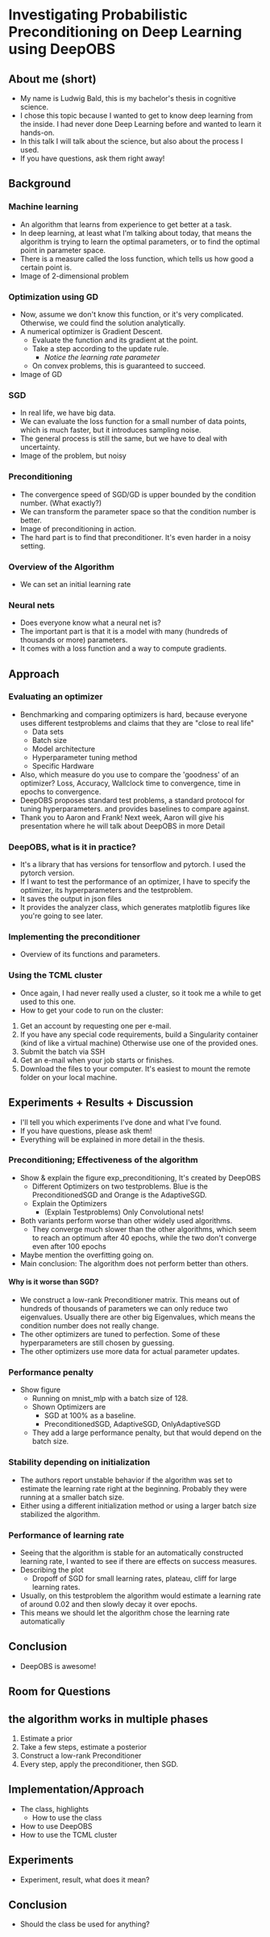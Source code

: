 # Investigating Probabilistic Preconditioning on Deep Learning using DeepOBS

## About me (short)
- My name is Ludwig Bald, this is my bachelor's thesis in cognitive science.
- I chose this topic because I wanted to get to know deep learning from the inside. I had never done Deep Learning before and wanted to learn it hands-on.
- In this talk I will talk about the science, but also about the process I used.
- If you have questions, ask them right away!

## Background

### Machine learning
- An algorithm that learns from experience to get better at a task.
- In deep learning, at least what I'm talking about today, that means the algorithm is trying to learn the optimal parameters, or to find the optimal point in parameter space.
- There is a measure called the loss function, which tells us how good a certain point is.
- Image of 2-dimensional problem

### Optimization using GD
- Now, assume we don't know this function, or it's very complicated. Otherwise, we could find the solution analytically.
- A numerical optimizer is Gradient Descent.
  - Evaluate the function and its gradient at the point.
  - Take a step according to the update rule.
    - *Notice the learning rate parameter*
  - On convex problems, this is guaranteed to succeed.
- Image of GD

### SGD
- In real life, we have big data.
- We can evaluate the loss function for a small number of data points, which is much faster, but it introduces sampling noise.
- The general process is still the same, but we have to deal with uncertainty.
- Image of the problem, but noisy

### Preconditioning
- The convergence speed of SGD/GD is upper bounded by the condition number. (What exactly?)
- We can transform the parameter space so that the condition number is better.
- Image of preconditioning in action.
- The hard part is to find that preconditioner. It's even harder in a noisy setting.


### Overview of the Algorithm
- We can set an initial learning rate

### Neural nets
- Does everyone know what a neural net is?
- The important part is that it is a model with many (hundreds of thousands or more) parameters.
- It comes with a loss function and a way to compute gradients.

## Approach

### Evaluating an optimizer
- Benchmarking and comparing optimizers is hard, because everyone uses different testproblems and claims that they are "close to real life"
  - Data sets
  - Batch size
  - Model architecture
  - Hyperparameter tuning method
  - Specific Hardware
- Also, which measure do you use to compare the 'goodness' of an optimizer? Loss, Accuracy, Wallclock time to convergence, time in epochs to convergence.
- DeepOBS proposes standard test problems, a standard protocol for tuning hyperparameters. and provides baselines to compare against.
- Thank you to Aaron and Frank! Next week, Aaron will give his presentation where he will talk about DeepOBS in more Detail

### DeepOBS, what is it in practice?
- It's a library that has versions for tensorflow and pytorch. I used the pytorch version.
- If I want to test the performance of an optimizer, I have to specify the optimizer, its hyperparameters and the testproblem.
- It saves the output in json files
- It provides the analyzer class, which generates matplotlib figures like you're going to see later.

### Implementing the preconditioner
- Overview of its functions and parameters.

### Using the TCML cluster
- Once again, I had never really used a cluster, so it took me a while to get used to this one.
- How to get your code to run on the cluster:
1. Get an account by requesting one per e-mail.
2. If you have any special code requirements, build a Singularity container (kind of like a virtual machine) Otherwise use one of the provided ones.
3. Submit the batch via SSH
4. Get an e-mail when your job starts or finishes.
5. Download the files to your computer. It's easiest to mount the remote folder on your local machine.

## Experiments + Results + Discussion
- I'll tell you which experiments I've done and what I've found.
- If you have questions, please ask them!
- Everything will be explained in more detail in the thesis.

### Preconditioning; Effectiveness of the algorithm
- Show & explain the figure exp_preconditioning, It's created by DeepOBS
  - Different Optimizers on two testproblems. Blue is the PreconditionedSGD and Orange is the AdaptiveSGD.
  - Explain the Optimizers
    - (Explain Testproblems) Only Convolutional nets!
- Both variants perform worse than other widely used algorithms.
  - They converge much slower than the other algorithms, which seem to reach an optimum after 40 epochs, while the two don't converge even after 100 epochs
- Maybe mention the overfitting going on.
- Main conclusion: The algorithm does not perform better than others.

#### Why is it worse than SGD?
- We construct a low-rank Preconditioner matrix. This means out of hundreds of thousands of parameters we can only reduce two eigenvalues. Usually there are other big Eigenvalues, which means the condition number does not really change.
- The other optimizers are tuned to perfection. Some of these hyperparameters are still chosen by guessing.
- The other optimizers use more data for actual parameter updates.

### Performance penalty
- Show figure
  - Running on mnist_mlp with a batch size of 128.
  - Shown Optimizers are
    - SGD at 100% as a baseline.
    - PreconditionedSGD, AdaptiveSGD, OnlyAdaptiveSGD
  - They add a large performance penalty, but that would depend on the batch size.

### Stability depending on initialization
- The authors report unstable behavior if the algorithm was set to estimate the learning rate right at the beginning. Probably they were running at a smaller batch size.
- Either using a different initialization method or using a larger batch size stabilized the algorithm.

### Performance of learning rate
- Seeing that the algorithm is stable for an automatically constructed learning rate, I wanted to see if there are effects on success measures.
- Describing the plot
  - Dropoff of SGD for small learning rates, plateau, cliff for large learning rates.
- Usually, on this testproblem the algorithm would estimate a learning rate of around 0.02 and then slowly decay it over epochs.
- This means we should let the algorithm chose the learning rate automatically

## Conclusion
- DeepOBS is awesome!


## Room for Questions








## the algorithm works in multiple phases
1. Estimate a prior
2. Take a few steps, estimate a posterior
3. Construct a low-rank Preconditioner
4. Every step, apply the preconditioner, then SGD.

## Implementation/Approach
* The class, highlights
  - How to use the class
* How to use DeepOBS
* How to use the TCML cluster

## Experiments
* Experiment, result, what does it mean?

## Conclusion
* Should the class be used for anything?
